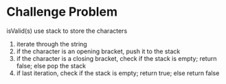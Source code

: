 # Challenge Problem 

isValid(s)
use stack to store the characters

1. iterate through the string
2. if the character is an opening bracket, push it to the stack
3. if the character is a closing bracket, check if the stack is empty; return false; else pop the stack
4. if last iteration, check if the stack is empty; return true; else return false
